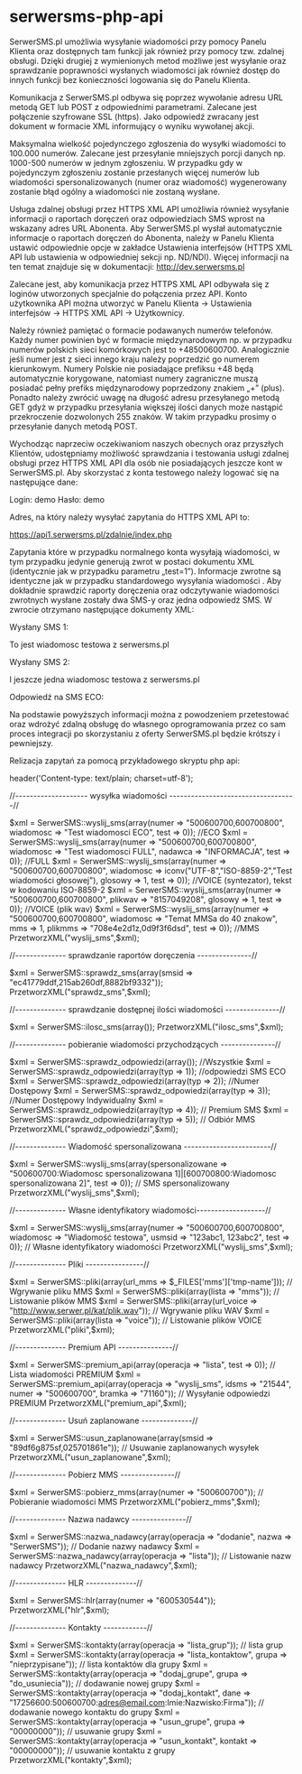serwersms-php-api
=================
SerwerSMS.pl umożliwia wysyłanie wiadomości przy pomocy Panelu Klienta oraz dostępnych tam funkcji jak również przy pomocy tzw. zdalnej obsługi. Dzięki drugiej z wymienionych metod możliwe jest wysyłanie oraz sprawdzanie poprawności wysłanych wiadomości jak również dostęp do innych funkcji bez konieczności logowania się do Panelu Klienta.

Komunikacja z SerwerSMS.pl odbywa się poprzez wywołanie adresu URL metodą GET lub POST z odpowiednimi parametrami. Zalecane jest połączenie szyfrowane SSL (https). Jako odpowiedź zwracany jest dokument w formacie XML informujący o wyniku wywołanej akcji. 

Maksymalna wielkość pojedynczego zgłoszenia do wysyłki wiadomości to 100.000 numerów. Zalecane jest przesyłanie mniejszych porcji danych np. 1000-500 numerów w jednym zgłoszeniu. W przypadku gdy w pojedynczym zgłoszeniu zostanie przesłanych więcej numerów lub wiadomości spersonalizowanych (numer oraz wiadomość) wygenerowany zostanie błąd ogólny a wiadomości nie zostaną wysłane.

Usługa zdalnej obsługi przez HTTPS XML API umożliwia również wysyłanie informacji o raportach doręczeń oraz odpowiedziach SMS wprost na wskazany adres URL Abonenta. Aby SerwerSMS.pl wysłał automatycznie informacje o raportach doręczeń do Abonenta, należy w Panelu Klienta ustawić odpowiednie opcje w zakładce Ustawienia interfejsów (HTTPS XML API lub ustawienia w odpowiedniej sekcji np. ND/NDI). Więcej informacji na ten temat znajduje się w dokumentacji: http://dev.serwersms.pl

Zalecane jest, aby komunikacja przez HTTPS XML API odbywała się z loginów utworzonych specjalnie do połączenia przez API. Konto użytkownika API można utworzyć w Panelu Klienta → Ustawienia interfejsów → HTTPS XML API → Użytkownicy.

Należy również pamiętać o formacie podawanych numerów telefonów. Każdy numer powinien być w formacie międzynarodowym np. w przypadku numerów polskich sieci komórkowych jest to +48500600700. Analogicznie jeśli numer jest z sieci innego kraju należy poprzedzić go numerem kierunkowym. Numery Polskie nie posiadające prefiksu +48 będą automatycznie korygowane, natomiast numery zagraniczne muszą posiadać pełny prefiks międzynarodowy poprzedzony znakiem „+” (plus). Ponadto należy zwrócić uwagę na długość adresu przesyłanego metodą GET gdyż w przypadku przesyłania większej ilości danych może nastąpić przekroczenie dozwolonych 255 znaków. W takim przypadku prosimy o przesyłanie danych metodą POST.

Wychodząc naprzeciw oczekiwaniom naszych obecnych oraz przyszłych Klientów, udostępniamy możliwość sprawdzania i testowania usługi zdalnej obsługi przez HTTPS XML API dla osób nie posiadających jeszcze kont w SerwerSMS.pl. Aby skorzystać z konta testowego należy logować się na następujące dane:

Login: demo
Hasło: demo

Adres, na który należy wysyłać zapytania do HTTPS XML API to:

https://api1.serwersms.pl/zdalnie/index.php

Zapytania które w przypadku normalnego konta wysyłają wiadomości, w tym przypadku jedynie generują zwrot w postaci dokumentu XML (identycznie jak w przypadku parametru „test=1”). Informacje zwrotne są identyczne jak w przypadku standardowego wysyłania wiadomości . Aby dokładnie sprawdzić raporty doręczenia oraz odczytywanie wiadomości zwrotnych wysłane zostały dwa SMS-y oraz jedna odpowiedź SMS. W zwrocie otrzymano następujące dokumenty XML:

Wysłany SMS 1:

<?xml version="1.0" encoding="UTF-8"?>
<SerwerSMS login="demo">
 <Wiadomosc>To jest wiadomosc testowa z serwersms.pl</Wiadomosc>
 <Odbiorcy>
  <Skolejkowane>
   <SMS id="5f5d1b1d97" numer="+48500600700" godzina_skolejkowania="2008-08-08 12:42:19"/>
  </Skolejkowane>
 </Odbiorcy>
</SerwerSMS>

Wysłany SMS 2:

<?xml version="1.0" encoding="UTF-8"?>
<SerwerSMS login="demo">
 <Wiadomosc>I jeszcze jedna wiadomosc testowa z serwersms.pl</Wiadomosc>
 <Odbiorcy>
  <Skolejkowane>
   <SMS id="1614f32c34" numer="+48783820099" godzina_skolejkowania="2008-08-08 12:43:23"/>
  </Skolejkowane>
 </Odbiorcy>
</SerwerSMS>

Odpowiedź na SMS ECO:

<?xml version="1.0" encoding="UTF-8"?>
<SerwerSMS login="demo">
 <SMS id="ECO45345" numer="+48783820099" data="2008-08-08 12:44:17" tresc="Dziekuje za ta informacje. Pozdrawiam"/>
</SerwerSMS>

Na podstawie powyższych informacji można z powodzeniem przetestować oraz wdrożyć zdalną obsługę do własnego oprogramowania przez co sam proces integracji po skorzystaniu z oferty SerwerSMS.pl będzie krótszy i pewniejszy.


Relizacja zapytań za pomocą przykładowego skryptu php api:

header('Content-type: text/plain; charset=utf-8');

//-------------------- wysyłka wiadomości -----------------------------------//

$xml = SerwerSMS::wyslij_sms(array(numer => "500600700,600700800", wiadomosc => "Test wiadomosci ECO", test => 0)); //ECO
$xml = SerwerSMS::wyslij_sms(array(numer => "500600700,600700800", wiadomosc => "Test wiadomosci FULL", nadawca => "INFORMACJA", test => 0)); //FULL
$xml = SerwerSMS::wyslij_sms(array(numer => "500600700,600700800", wiadomosc => iconv("UTF-8","ISO-8859-2","Test wiadomości głosowej"), glosowy => 1, test => 0)); //VOICE (syntezator), tekst w kodowaniu ISO-8859-2
$xml = SerwerSMS::wyslij_sms(array(numer => "500600700,600700800", plikwav => "8157049208", glosowy => 1, test => 0)); //VOICE (plik wav)
$xml = SerwerSMS::wyslij_sms(array(numer => "500600700,600700800", wiadomosc => "Temat MMSa do 40 znakow", mms => 1, plikmms => "708e4e2d1z,0d9f3f6dsd", test => 0)); //MMS
PrzetworzXML("wyslij_sms",$xml);

//-------------- sprawdzanie raportów doręczenia ---------------//

$xml = SerwerSMS::sprawdz_sms(array(smsid => "ec41779ddf,215ab260df,8882bf9332"));
PrzetworzXML("sprawdz_sms",$xml);

//-------------- sprawdzanie dostępnej ilości wiadomości ---------------//

$xml = SerwerSMS::ilosc_sms(array());
PrzetworzXML("ilosc_sms",$xml);

//-------------- pobieranie wiadomości przychodzących ---------------//

$xml = SerwerSMS::sprawdz_odpowiedzi(array()); //Wszystkie
$xml = SerwerSMS::sprawdz_odpowiedzi(array(typ => 1)); //odpowiedzi SMS ECO
$xml = SerwerSMS::sprawdz_odpowiedzi(array(typ => 2)); //Numer Dostępowy
$xml = SerwerSMS::sprawdz_odpowiedzi(array(typ => 3)); //Numer Dostępowy Indywidualny
$xml = SerwerSMS::sprawdz_odpowiedzi(array(typ => 4)); // Premium SMS
$xml = SerwerSMS::sprawdz_odpowiedzi(array(typ => 5)); // Odbiór MMS
PrzetworzXML("sprawdz_odpowiedzi",$xml);


//-------------- Wiadomość spersonalizowana ------------------------//

$xml = SerwerSMS::wyslij_sms(array(spersonalizowane => "500600700:Wiadomosc spersonalizowana 1]|[600700800:Wiadomosc spersonalizowana 2]", test => 0)); // SMS spersonalizowany
PrzetworzXML("wyslij_sms",$xml);

//-------------- Własne identyfikatory wiadomości-------------------//

$xml = SerwerSMS::wyslij_sms(array(numer => "500600700,600700800", wiadomosc => "Wiadomość testowa", usmsid => "123abc1, 123abc2", test => 0)); // Własne identyfikatory wiadomości
PrzetworzXML("wyslij_sms",$xml);

//-------------- Pliki ----------------//

$xml = SerwerSMS::pliki(array(url_mms => $_FILES['mms']['tmp-name'])); // Wgrywanie pliku MMS
$xml = SerwerSMS::pliki(array(lista => "mms")); // Listowanie plików MMS
$xml = SerwerSMS::pliki(array(url_voice => "http://www.serwer.pl/kat/plik.wav")); // Wgrywanie pliku WAV
$xml = SerwerSMS::pliki(array(lista => "voice")); // Listowanie plików VOICE
PrzetworzXML("pliki",$xml);

//-------------- Premium API ---------------//

$xml = SerwerSMS::premium_api(array(operacja => "lista", test => 0)); // Lista wiadomości PREMIUM
$xml = SerwerSMS::premium_api(array(operacja => "wyslij_sms", idsms => "21544", numer => "500600700", bramka => "71160")); // Wysyłanie odpowiedzi PREMIUM
PrzetworzXML("premium_api",$xml);

//-------------- Usuń zaplanowane --------------//

$xml = SerwerSMS::usun_zaplanowane(array(smsid => "89df6g875sf,025701861e")); // Usuwanie zaplanowanych wysyłek
PrzetworzXML("usun_zaplanowane",$xml);

//-------------- Pobierz MMS ---------------//

$xml = SerwerSMS::pobierz_mms(array(numer => "500600700")); // Pobieranie wiadomości MMS
PrzetworzXML("pobierz_mms",$xml);

//-------------- Nazwa nadawcy ---------------//

$xml = SerwerSMS::nazwa_nadawcy(array(operacja => "dodanie", nazwa => "SerwerSMS")); // Dodanie nazwy nadawcy
$xml = SerwerSMS::nazwa_nadawcy(array(operacja => "lista")); // Listowanie nazw nadawcy
PrzetworzXML("nazwa_nadawcy",$xml);

//-------------- HLR --------------//

$xml = SerwerSMS::hlr(array(numer => "600530544"));
PrzetworzXML("hlr",$xml);

//-------------- Kontakty ------------//

$xml = SerwerSMS::kontakty(array(operacja => "lista_grup")); // lista grup
$xml = SerwerSMS::kontakty(array(operacja => "lista_kontaktow", grupa => "nieprzypisane")); // lista kontaktów dla grupy
$xml = SerwerSMS::kontakty(array(operacja => "dodaj_grupe", grupa => "do_usuniecia")); // dodawanie nowej grupy
$xml = SerwerSMS::kontakty(array(operacja => "dodaj_kontakt", dane => "17256600:500600700:adres@email.com:Imie:Nazwisko:Firma")); // dodawanie nowego kontaktu do grupy
$xml = SerwerSMS::kontakty(array(operacja => "usun_grupe", grupa => "00000000")); // usuwanie grupy
$xml = SerwerSMS::kontakty(array(operacja => "usun_kontakt", kontakt => "00000000")); // usuwanie kontaktu z grupy
PrzetworzXML("kontakty",$xml);
